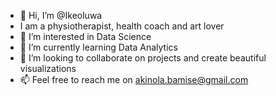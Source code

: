 - 👋 Hi, I’m @Ikeoluwa 
-  I am a physiotherapist, health coach and art lover 
- 👀 I’m interested in Data Science 
- 🌱 I’m currently learning Data Analytics 
- 💞️ I’m looking to collaborate on projects and create beautiful visualizations
- 📫 Feel free to reach me on akinola.bamise@gmail.com

<!---
IkeoluwaB/IkeoluwaB is a ✨ special ✨ repository because its `README.md` (this file) appears on your GitHub profile.
You can click the Preview link to take a look at your changes.
--->
